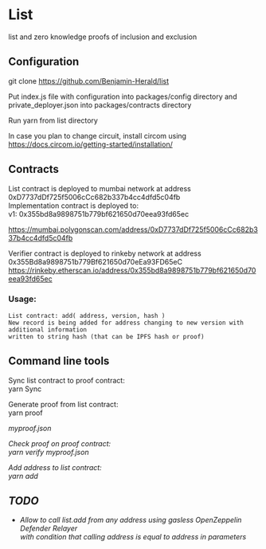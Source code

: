 # List
list and zero knowledge proofs of inclusion and exclusion

## Configuration

git clone https://github.com/Benjamin-Herald/list

Put index.js file with configuration into packages/config directory
and private_deployer.json into packages/contracts directory

Run yarn from list directory

In case you plan to change circuit, install circom using 
https://docs.circom.io/getting-started/installation/

## Contracts

List contract is deployed to mumbai network at address 0xD7737dDf725f5006cCc682b337b4cc4dfd5c04fb  
Implementation contract is deployed to:  
v1:  0x355bd8a9898751b779bf621650d70eea93fd65ec

https://mumbai.polygonscan.com/address/0xD7737dDf725f5006cCc682b337b4cc4dfd5c04fb



Verifier contract is deployed to rinkeby network at address 0x355Bd8a9898751b779Bf621650d70eEa93FD65eC
https://rinkeby.etherscan.io/address/0x355bd8a9898751b779bf621650d70eea93fd65ec

### Usage:

	List contract: add( address, version, hash )
	New record is being added for address changing to new version with additional information 
	written to string hash (that can be IPFS hash or proof)

## Command line tools

Sync list contract to proof contract:  
yarn Sync

Generate proof from list contract:  
yarn proof <address> myproof.json

Check proof on proof contract:  
yarn verify myproof.json

Add address to list contract:  
yarn add <address> <IPFShash>

## TODO
- Allow to call list.add from any address using gasless OpenZeppelin Defender Relayer  
with condition that calling address is equal to address in parameters